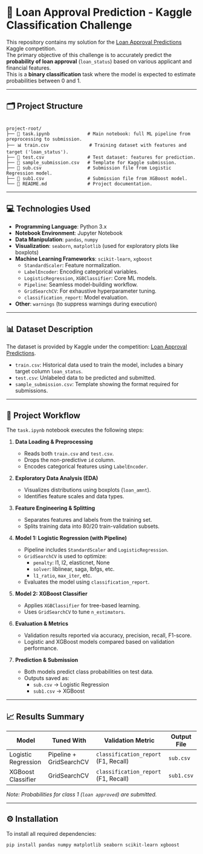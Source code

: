# 🏦 Loan Approval Prediction - Kaggle Classification Challenge

This repository contains my solution for the [Loan Approval Predictions](https://www.kaggle.com/competitions/loan-approval-predictions) Kaggle competition.  
The primary objective of this challenge is to accurately predict the **probability of loan approval** (`loan_status`) based on various applicant and financial features.  
This is a **binary classification** task where the model is expected to estimate probabilities between 0 and 1.


---

## 🗂️ Project Structure

```

project-root/
├── 📄 task.ipynb              # Main notebook: full ML pipeline from preprocessing to submission.
├── 📊 train.csv               # Training dataset with features and target ('loan_status').
├── 🧪 test.csv                # Test dataset: features for prediction.
├── 📝 sample_submission.csv   # Template for Kaggle submission.
├── 🚀 sub.csv                 # Submission file from Logistic Regression model.
├── 🚀 sub1.csv                # Submission file from XGBoost model.
└── 📜 README.md               # Project documentation.

```
---

## 💻 Technologies Used

* **Programming Language**: Python 3.x
* **Notebook Environment**: Jupyter Notebook
* **Data Manipulation**: `pandas`, `numpy`
* **Visualization**: `seaborn`, `matplotlib` (used for exploratory plots like boxplots)
* **Machine Learning Frameworks**: `scikit-learn`, `xgboost`
    * `StandardScaler`: Feature normalization.
    * `LabelEncoder`: Encoding categorical variables.
    * `LogisticRegression`, `XGBClassifier`: Core ML models.
    * `Pipeline`: Seamless model-building workflow.
    * `GridSearchCV`: For exhaustive hyperparameter tuning.
    * `classification_report`: Model evaluation.
* **Other**: `warnings` (to suppress warnings during execution)

---

## 📊 Dataset Description

The dataset is provided by Kaggle under the competition: [Loan Approval Predictions](https://www.kaggle.com/competitions/loan-approval-predictions).

- `train.csv`: Historical data used to train the model, includes a binary target column `loan_status`.
- `test.csv`: Unlabeled data to be predicted and submitted.
- `sample_submission.csv`: Template showing the format required for submissions.

---

## 🔁 Project Workflow

The `task.ipynb` notebook executes the following steps:

1. **Data Loading & Preprocessing**
    - Reads both `train.csv` and `test.csv`.
    - Drops the non-predictive `id` column.
    - Encodes categorical features using `LabelEncoder`.

2. **Exploratory Data Analysis (EDA)**
    - Visualizes distributions using boxplots (`loan_amnt`).
    - Identifies feature scales and data types.

3. **Feature Engineering & Splitting**
    - Separates features and labels from the training set.
    - Splits training data into 80/20 train-validation subsets.

4. **Model 1: Logistic Regression (with Pipeline)**
    - Pipeline includes `StandardScaler` and `LogisticRegression`.
    - `GridSearchCV` is used to optimize:
        - `penalty`: l1, l2, elasticnet, None
        - `solver`: liblinear, saga, lbfgs, etc.
        - `l1_ratio`, `max_iter`, etc.
    - Evaluates the model using `classification_report`.

5. **Model 2: XGBoost Classifier**
    - Applies `XGBClassifier` for tree-based learning.
    - Uses `GridSearchCV` to tune `n_estimators`.

6. **Evaluation & Metrics**
    - Validation results reported via accuracy, precision, recall, F1-score.
    - Logistic and XGBoost models compared based on validation performance.

7. **Prediction & Submission**
    - Both models predict class probabilities on test data.
    - Outputs saved as:
        - `sub.csv` → Logistic Regression
        - `sub1.csv` → XGBoost

---

## 📈 Results Summary

| Model               | Tuned With       | Validation Metric | Output File |
|--------------------|------------------|-------------------|-------------|
| Logistic Regression | Pipeline + GridSearchCV | `classification_report` (F1, Recall) | `sub.csv` |
| XGBoost Classifier  | GridSearchCV     | `classification_report` (F1, Recall) | `sub1.csv` |

*Note: Probabilities for class 1 (`loan approved`) are submitted.*

---

## ⚙️ Installation

To install all required dependencies:

```bash
pip install pandas numpy matplotlib seaborn scikit-learn xgboost
